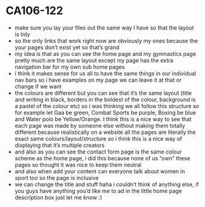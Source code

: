 # CA106-122
* make sure you lay your files out the same way I have so that the layout is tidy
* so the only links that work right now are obviously my ones because the your pages don’t exist yet so that’s grand
* my idea is that as you can see the home page and my gymnastics page pretty much are the same layout except my page has the extra navigation bar for my own sub home pages
* i think it makes sense for us all to have the same things in our individual nav bars so i have examples on my page we can leave it at that or change if we want
* the colours are different but you can see that it’s the same layout (title and writing in black, borders in the boldest of the colour, background is a pastel of the colour etc) so i was thinking we all follow this structure so for example let Gaa be green, Combat Sports be purple, Boxing be blue and Water polo be Yellow/Orange. I think this is a nice way to see that each page was made by someone else without making them totally different because realistically on a website all the pages are literally the exact same colours/layout/structure so i think this is a nice way of displaying that it’s multiple creators
* and also as you can see the contact form page is the same colour scheme as the home page, i did this because none of us “own” these pages so thought it was nice to keep them neutral
* and also when add your content can everyone talk about women in sport too so the page is inclusive
* we can change the title and stuff haha i couldn’t think of anything else, if you guys have anything you’d like me to ad in the little home page description box just let me know :)
